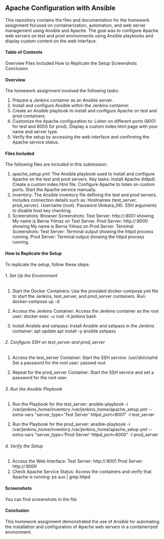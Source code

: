 ## Apache Configuration with Ansible
This repository contains the files and documentation for the homework assignment focused on containerization, automation, and web server management using Ansible and Apache. The goal was to configure Apache web servers on test and prod environments using Ansible playbooks and display custom content on the web interface.

#### Table of Contents

Overview
Files Included
How to Replicate the Setup
Screenshots
Conclusion

#### Overview

The homework assignment involved the following tasks:

1) Prepare a Jenkins container as an Ansible server.
2) Install and configure Ansible within the Jenkins container.
3) Create an Ansible playbook to install and configure Apache on test and prod containers.
4) Customize the Apache configuration to:
    Listen on different ports (8001 for test and 8000 for prod).
    Display a custom index.html page with your name and server type.
5) Verify the setup by accessing the web interface and confirming the Apache service status.

#### Files Included

The following files are included in this submission:

1) apache_setup.yml:
    The Ansible playbook used to install and configure Apache on the test and prod servers.
    Key tasks:
        Install Apache (httpd).
        Create a custom index.html file.
        Configure Apache to listen on custom ports.
        Start the Apache service manually.
2) inventory:
    The Ansible inventory file defining the test and prod servers.
    Includes connection details such as:
        Hostnames (test_server, prod_server).
        Username (root).
        Password (Ankara_06).
        SSH arguments to disable host key checking.
3) Screenshots:
    Browser Screenshots:
        Test Server: http://<docker-host-ip>:8001 showing My name is Berna Yılmaz on Test Server.
        Prod Server: http://<docker-host-ip>:8000 showing My name is Berna Yılmaz on Prod Server.
    Terminal Screenshots:
        Test Server: Terminal output showing the httpd process running.
        Prod Server: Terminal output showing the httpd process running.

#### How to Replicate the Setup

To replicate the setup, follow these steps:

###### 1. Set Up the Environment

1) Start the Docker Containers:
    Use the provided docker-compose.yml file to start the Jenkins, test_server, and prod_server containers.
    Run:
    docker-compose up -d

2) Access the Jenkins Container:
    Access the Jenkins container as the root user:
    docker exec -u root -it jenkins bash

3) Install Ansible and sshpass:
    Install Ansible and sshpass in the Jenkins container:
    apt update
    apt install -y ansible sshpass

###### 2. Configure SSH on test_server and prod_server

1) Access the test_server Container:
    Start the SSH service:
        /usr/sbin/sshd
    Set a password for the root user:
        passwd root

2) Repeat for the prod_server Container:
    Start the SSH service and set a password for the root user.

###### 3. Run the Ansible Playbook

1) Run the Playbook for the test_server:
    ansible-playbook -i /var/jenkins_home/inventory /var/jenkins_home/apache_setup.yml --extra-vars "server_type='Test Server' httpd_port=8001" -l test_server

2) Run the Playbook for the prod_server:
    ansible-playbook -i /var/jenkins_home/inventory /var/jenkins_home/apache_setup.yml --extra-vars "server_type='Prod Server' httpd_port=8000" -l prod_server

###### 4. Verify the Setup

1) Access the Web Interface:
    Test Server: http://<docker-host-ip>:8001
    Prod Server: http://<docker-host-ip>:8000
2) Check Apache Service Status:
    Access the containers and verify that Apache is running:
    ps aux | grep httpd

#### Screenshots
You can find screenshots in the file

#### Conclusion

This homework assignment demonstrated the use of Ansible for automating the installation and configuration of Apache web servers in a containerized environment.






